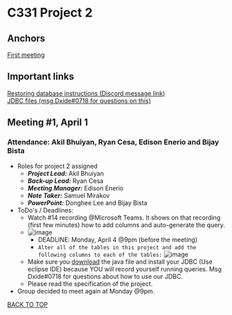 # <a name = "top">C331 Project 2</a>

## Anchors
[First meeting](#first)

## Important links <a name="importantlinks"></a>
[Restoring database instructions (Discord message link)](https://discord.com/channels/948760909092892703/952332552281161798/959631856599449660)
<br>
[JDBC files (msg Dxide#0718 for questions on this)](https://discord.com/channels/948760909092892703/959647408634097704)
<br>

<a name="first"><h2>Meeting #1, April 1</h2></a>
  <h3>Attendance: Akil Bhuiyan, Ryan Cesa, Edison Enerio and Bijay Bista</h3>
  
  * Roles for project 2 assigned
    - ***Project Lead:*** Akil Bhuiyan
    - ***Back-up Lead:*** Ryan Cesa
    - ***Meeting Manager:*** Edison Enerio
    - ***Note Taker:*** Samuel Mirakov
    - ***PowerPoint:*** Donghee Lee and Bijay Bista
  * ToDo's / Deadlines:
    - Watch #14 recording @Microsoft Teams. It shows on that recording (first few minutes) how to add columns and auto-generate the query.
    - ![image](https://user-images.githubusercontent.com/31665473/161365055-a5757a35-c769-4375-a84c-287fd0ebdc46.png)
      * DEADLINE: Monday, April 4 @9pm (before the meeting)
      * ```Alter all of the tables in this project and add the following columns to each of the tables:```
        ![image](https://user-images.githubusercontent.com/31665473/161365241-54d15985-e581-40e7-bca7-5dd7efeb2748.png)
    - Make sure you [download](https://discord.com/channels/948760909092892703/959647408634097704) the java file and install your JDBC (Use eclipse IDE) because YOU will record yourself running queries. Msg Dxide#0718 for questions about how to use our JDBC.
    - Please read the specification of the project.
  * Group decided to meet again at Monday @9pm.

[BACK TO TOP](#top)
